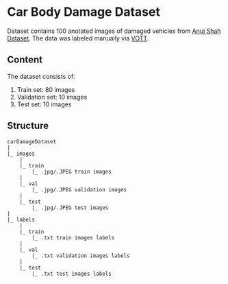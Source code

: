 # Car Body Damage Dataset 
Dataset contains 100 anotated images of damaged vehicles from [Anuj Shah Dataset](https://www.kaggle.com/datasets/anujms/car-damage-detection).
The data was labeled manually via [VOTT](https://vott.z22.web.core.windows.net).

## Content
The dataset consists of:
  1. Train set: 80 images
  2. Validation set: 10 images
  3. Test set: 10 images

## Structure
```
carDamageDataset
|
|_ images
    |
    |_ train 
        |_ .jpg/.JPEG train images
    |
    |_ val 
        |_ .jpg/.JPEG validation images
    |
    |_ test 
        |_ .jpg/.JPEG test images
|
|_ labels
    |
    |_ train 
        |_ .txt train images labels
    |
    |_ val 
        |_ .txt validation images labels
    |
    |_ test 
        |_ .txt test images labels
```    
        
